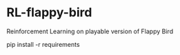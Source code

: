 # RL-flappy-bird
Reinforcement Learning on playable version of Flappy Bird

pip install -r requirements

